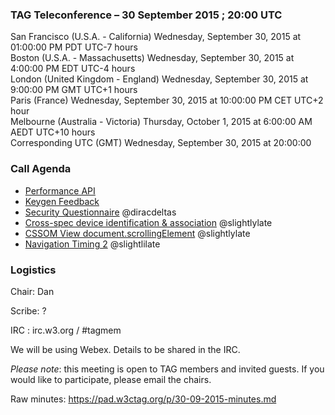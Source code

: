 ### TAG Teleconference – 30 September 2015 ; 20:00 UTC

San Francisco (U.S.A. - California)	Wednesday, September 30, 2015 at 01:00:00 PM	PDT	UTC-7 hours  
Boston (U.S.A. - Massachusetts)	Wednesday, September 30, 2015 at 4:00:00 PM	EDT	UTC-4 hours  
London (United Kingdom - England)	Wednesday, September 30, 2015 at 9:00:00 PM	GMT	UTC+1 hours  
Paris (France)	Wednesday, September 30, 2015 at 10:00:00 PM	CET	UTC+2 hour  
Melbourne (Australia - Victoria)	Thursday, October 1, 2015 at 6:00:00 AM	AEDT  UTC+10 hours  
Corresponding UTC (GMT)	Wednesday, September 30, 2015 at 20:00:00

### Call Agenda  

* [Performance API](https://github.com/w3ctag/spec-reviews/issues/83)
* [Keygen Feedback](https://github.com/w3ctag/spec-reviews/issues/82)
* [Security Questionnaire](https://github.com/w3ctag/spec-reviews/issues/77) @diracdeltas
* [Cross-spec device identification & association](https://github.com/w3ctag/spec-reviews/issues/64) @slightlylate
* [CSSOM View document.scrollingElement](https://github.com/w3ctag/spec-reviews/issues/51) @slightlylate
* [Navigation Timing 2](https://github.com/w3ctag/spec-reviews/issues/18) @slightlilate

### Logistics

Chair: Dan

Scribe: ?

IRC : irc.w3.org / #tagmem

We will be using Webex. Details to be shared in the IRC.

*Please note*: this meeting is open to TAG members and invited guests. If you would like to participate, please email the chairs.

Raw minutes: https://pad.w3ctag.org/p/30-09-2015-minutes.md

